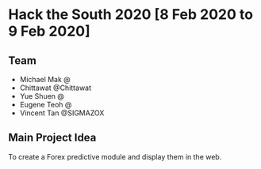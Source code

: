 # Hack the South 2020 [8 Feb 2020 to 9 Feb 2020]

## Team
* Michael Mak   @
* Chittawat     @Chittawat
* Yue Shuen     @
* Eugene Teoh   @
* Vincent Tan   @SIGMAZOX

## Main Project Idea
To create a Forex predictive module and display them in the web.


